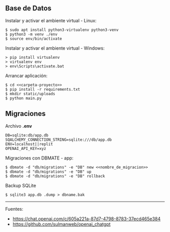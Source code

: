 ## Base de Datos

Instalar y activar el ambiente virtual - Linux:

    $ sudo apt install python3-virtualenv python3-venv
    $ python3 -m venv ./env
    $ source env/bin/activate

Instalar y activar el ambiente virtual - Windows:

    > pip install virtualenv
    > virtualenv env
    > env\Scripts\activate.bat

Arrancar aplicación:

    $ cd <<carpeta-proyecto>>
    $ pip install -r requirements.txt
    $ mkdir static/uploads
    $ python main.py

## Migraciones

Archivo <b>.env</b>

    DB=sqlite:db/app.db
    SQALCHEMY_CONNECTION_STRING=sqlite:///db/app.db
    ENV=localhost||replit
    OPENAI_API_KEY=xyz

Migraciones con DBMATE - app:

    $ dbmate -d "db/migrations" -e "DB" new <<nombre_de_migracion>>
    $ dbmate -d "db/migrations" -e "DB" up
    $ dbmate -d "db/migrations" -e "DB" rollback

Backup SQLite

    $ sqlite3 app.db .dump > dbname.bak



---

Fuentes:

+ https://chat.openai.com/c/605a221a-87d7-4798-8783-37ecd465e384
+ https://github.com/sulmanweb/openai_chatgpt